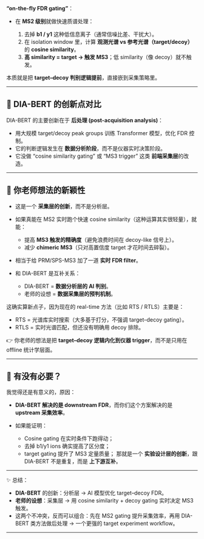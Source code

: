  **“on-the-fly FDR gating”**：

* 在 **MS2 级别**就做快速质谱处理：

  1. 去掉 **b1 / y1** 这种低信息离子（通常信噪比差、干扰大）。
  2. 在 isolation window 里，计算 **观测光谱 vs 参考光谱（target/decoy）** 的 **cosine similarity**。
  3. **高 similarity = target → 触发 MS3**；低 similarity（像 decoy）就不触发。

本质就是把 **target–decoy 判别逻辑提前**，直接嵌到采集策略里。

---

## 🔹 DIA-BERT 的创新点对比

DIA-BERT 的主要创新在于 **后处理 (post-acquisition analysis)**：

* 用大规模 target/decoy peak groups 训练 Transformer 模型，优化 FDR 控制。
* 它的判断逻辑发生在 **数据分析阶段**，而不是仪器实时决策阶段。
* 它没做 “cosine similarity gating” 或 “MS3 trigger” 这类 **前端采集层**的改造。

---

## 🔹 你老师想法的新颖性

* 这是一个 **采集层的创新**，而不是分析层。
* 如果真能在 MS2 实时跑个快速 cosine similarity（这种运算其实很轻量），就能：

  * 提高 **MS3 触发的精确度**（避免浪费时间在 decoy-like 信号上）。
  * 减少 **chimeric MS3**（只对高置信度 target 才花时间去碎裂）。
* 相当于给 PRM/SPS-MS3 加了一道 **实时 FDR filter**。
* 和 DIA-BERT 是互补关系：

  * DIA-BERT = **数据分析层的 AI 判别**。
  * 老师的设想 = **数据采集层的预判机制**。

这确实算新点子，因为现在的 real-time 方法（比如 RTS / RTLS）主要是：

* RTS = 光谱库实时搜索（大多基于打分，不强调 target–decoy gating）。
* RTLS = 实时光谱匹配，但还没有明确用 decoy 排除。

👉 你老师的想法是把 **target–decoy 逻辑内化到仪器 trigger**，而不是只用在 offline 统计学层面。

---

## 🔹 有没有必要？

我觉得还是有意义的，原因：

* **DIA-BERT 解决的是 downstream FDR**，而你们这个方案解决的是 **upstream 采集效率**。
* 如果能证明：

  * Cosine gating 在实时条件下跑得动；
  * 去掉 b1/y1 ions 确实提高了区分度；
  * target gating 提升了 MS3 定量质量；
    那就是一个 **实验设计层的创新**，跟 DIA-BERT 不是重复，而是 **上下游互补**。

---

✨ 总结：

* **DIA-BERT** 的创新：分析层 → AI 模型优化 target–decoy FDR。
* **老师的设想**：采集层 → 用 cosine similarity + decoy gating 实时决定 MS3 触发。
* 这两个不冲突，反而可以组合：先在 MS2 gating 提升采集效率，再用 DIA-BERT 类方法做后处理 → 一个更强的 target experiment workflow。

---


